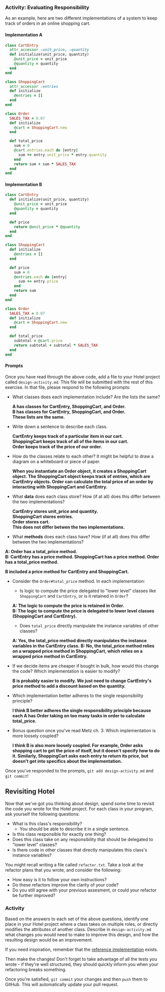 ### Activity: Evaluating Responsibility

As an example, here are two different implementations of a system to keep track of orders in an online shopping cart.

#### Implementation A

```ruby
class CartEntry
  attr_accessor :unit_price, :quantity
  def initialize(unit_price, quantity)
    @unit_price = unit_price
    @quantity = quantity
  end
end

class ShoppingCart
  attr_accessor :entries
  def initialize
    @entries = []
  end
end

class Order
  SALES_TAX = 0.07
  def initialize
    @cart = ShoppingCart.new
  end

  def total_price
    sum = 0
    @cart.entries.each do |entry|
      sum += entry.unit_price * entry.quantity
    end
    return sum + sum * SALES_TAX
  end
end
```

#### Implementation B

```ruby
class CartEntry
  def initialize(unit_price, quantity)
    @unit_price = unit_price
    @quantity = quantity
  end

  def price
    return @unit_price * @quantity
  end
end

class ShoppingCart
  def initialize
    @entries = []
  end

  def price
    sum = 0
    @entries.each do |entry|
      sum += entry.price
    end
    return sum
  end
end

class Order
  SALES_TAX = 0.07
  def initialize
    @cart = ShoppingCart.new
  end

  def total_price
    subtotal = @cart.price
    return subtotal + subtotal * SALES_TAX
  end
end
```

#### Prompts

Once you have read through the above code, add a file to your Hotel project called `design-activity.md`. This file will be submitted with the rest of this exercise. In that file, please respond to the following prompts:

- What classes does each implementation include? Are the lists the same?  
  
  **A has classes for CartEntry, ShoppingCart, and Order.**  
  **B has classes for CartEntry, ShoppingCart, and Order.**  
  **These lists are the same.**  
    
- Write down a sentence to describe each class.  
  
  **CartEntry keeps track of a particular item in our cart.**  
  **ShoppingCart keeps track of all of the items in our cart.**  
  **Order keeps track of the price of our order.**
      
- How do the classes relate to each other? It might be helpful to draw a diagram on a whiteboard or piece of paper.  
  
  **When you instantiate an Order object, it creates a ShoppingCart object.  The ShoppingCart object keeps track of entries, which are CartEntry objects.  Order can calculate the total price of an order by interacting with ShoppingCart and CartEntry.**
    
- What **data** does each class store? How (if at all) does this differ between the two implementations?  
    
  **CartEntry stores unit_price and quantity.**  
  **ShoppingCart stores entries.**  
  **Order stores cart.**  
  **This does not differ betwen the two implementations.**  
    
- What **methods** does each class have? How (if at all) does this differ between the two implementations?  
  
**A: Order has a total_price method.**  
**B: CartEntry has a price method.  ShoppingCart has a price method.  Order has a total_price method.**  
  
**B included a price method for CartEntry and ShoppingCart.**  
  
- Consider the `Order#total_price` method. In each implementation:  
    - Is logic to compute the price delegated to "lower level" classes like `ShoppingCart` and `CartEntry`, or is it retained in `Order`?  
      
    **A: The logic to compute the price is retained in Order.**  
    **B: The logic to compute the price is delegated to lower level classes (ShoppingCart and CartEntry).**  
      
    - Does `total_price` directly manipulate the instance variables of other classes?  
      
    **A: Yes, the total_price method directly manipulates the instance variables in the CartEntry class.**
    **B: No, the total_price method relies on a wrapped price method in ShoppingCart, which relies on a wrapped price method in CartEntry.**
      
- If we decide items are cheaper if bought in bulk, how would this change the code? Which implementation is easier to modify?  
  
  **B is probably easier to modify.  We just need to change CartEntry's price method to add a discount based on the quantity.**
    
- Which implementation better adheres to the single responsibility principle?  
  
  **I think B better adheres the single responsibility principle because each A has Order taking on too many tasks in order to calculate total_price.**
     
- Bonus question once you've read Metz ch. 3: Which implementation is more loosely coupled?  
    
  **I think B is also more loosely coupled.  For example, Order asks shopping cart to get the price of itself, but it doesn't specify how to do it.  Similarly, ShoppingCart asks each entry to return its price, but doesn't get into specifics about the implementation.**

Once you've responded to the prompts, `git add design-activity.md` and `git commit`!

## Revisiting Hotel

Now that we've got you thinking about design, spend some time to revisit the code you wrote for the Hotel project. For each class in your program, ask yourself the following questions:
- What is this class's responsibility?
    - You should be able to describe it in a single sentence.
- Is this class responsible for exactly one thing?
- Does this class take on any responsibility that should be delegated to "lower level" classes?
- Is there code in other classes that directly manipulates this class's instance variables?

You might recall writing a file called `refactor.txt`. Take a look at the refactor plans that you wrote, and consider the following:
- How easy is it to follow your own instructions?
- Do these refactors improve the clarity of your code?
- Do you still agree with your previous assesment, or could your refactor be further improved?

### Activity

Based on the answers to each set of the above questions, identify one place in your Hotel project where a class takes on multiple roles, or directly modifies the attributes of another class. Describe in `design-activity.md` what changes you would need to make to improve this design, and how the resulting design would be an improvement.

If you need inspiration, remember that the [reference implementation](https://github.com/droberts-ada/hotel/tree/dpr/solution) exists.

Then make the changes! Don't forget to take advantage of all the tests you wrote - if they're well structured, they should quickly inform you when your refactoring breaks something.

Once you're satisfied, `git commit` your changes and then `push` them to GitHub. This will automatically update your pull request.